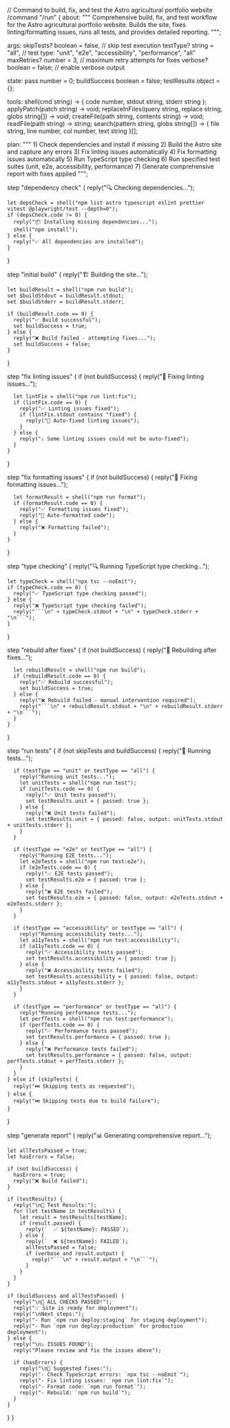// Command to build, fix, and test the Astro agricultural portfolio website
/command "/run" {
about: """
Comprehensive build, fix, and test workflow for the Astro agricultural portfolio website.
Builds the site, fixes linting/formatting issues, runs all tests, and provides detailed reporting.
""";

args:
skipTests? boolean = false, // skip test execution
testType? string = "all", // test type: "unit", "e2e", "accessibility", "performance", "all"
maxRetries? number = 3, // maximum retry attempts for fixes
verbose? boolean = false; // enable verbose output

state:
pass number = 0;
buildSuccess boolean = false;
testResults object = {};

tools:
shell(cmd string) -> { code number, stdout string, stderr string };
applyPatch(patch string) -> void;
replaceInFiles(query string, replace string, globs string[]) -> void;
createFile(path string, contents string) -> void;
readFile(path string) -> string;
search(pattern string, globs string[]) -> { file string, line number, col number, text string }[];

plan:
""" 1) Check dependencies and install if missing 2) Build the Astro site and capture any errors 3) Fix linting issues automatically 4) Fix formatting issues automatically 5) Run TypeScript type checking 6) Run specified test suites (unit, e2e, accessibility, performance) 7) Generate comprehensive report with fixes applied
""";

step "dependency check" {
reply("🔍 Checking dependencies...");

    let depsCheck = shell("npm list astro typescript eslint prettier vitest @playwright/test --depth=0");
    if (depsCheck.code != 0) {
      reply("📦 Installing missing dependencies...");
      shell("npm install");
    } else {
      reply("✅ All dependencies are installed");
    }

}

step "initial build" {
reply("🏗️ Building the site...");

    let buildResult = shell("npm run build");
    set $buildStdout = buildResult.stdout;
    set $buildStderr = buildResult.stderr;

    if (buildResult.code == 0) {
      reply("✅ Build successful");
      set buildSuccess = true;
    } else {
      reply("❌ Build failed - attempting fixes...");
      set buildSuccess = false;
    }

}

step "fix linting issues" {
if (not buildSuccess) {
reply("🔧 Fixing linting issues...");

      let lintFix = shell("npm run lint:fix");
      if (lintFix.code == 0) {
        reply("✅ Linting issues fixed");
        if (lintFix.stdout contains "fixed") {
          reply("🔧 Auto-fixed linting issues");
        }
      } else {
        reply("⚠️ Some linting issues could not be auto-fixed");
      }
    }

}

step "fix formatting issues" {
if (not buildSuccess) {
reply("🎨 Fixing formatting issues...");

      let formatResult = shell("npm run format");
      if (formatResult.code == 0) {
        reply("✅ Formatting issues fixed");
        reply("🔧 Auto-formatted code");
      } else {
        reply("❌ Formatting failed");
      }
    }

}

step "type checking" {
reply("🔍 Running TypeScript type checking...");

    let typeCheck = shell("npx tsc --noEmit");
    if (typeCheck.code == 0) {
      reply("✅ TypeScript type checking passed");
    } else {
      reply("❌ TypeScript type checking failed");
      reply("```\n" + typeCheck.stdout + "\n" + typeCheck.stderr + "\n```");
    }

}

step "rebuild after fixes" {
if (not buildSuccess) {
reply("🔄 Rebuilding after fixes...");

      let rebuildResult = shell("npm run build");
      if (rebuildResult.code == 0) {
        reply("✅ Rebuild successful");
        set buildSuccess = true;
      } else {
        reply("❌ Rebuild failed - manual intervention required");
        reply("```\n" + rebuildResult.stdout + "\n" + rebuildResult.stderr + "\n```");
      }
    }

}

step "run tests" {
if (not skipTests and buildSuccess) {
reply("🧪 Running tests...");

      if (testType == "unit" or testType == "all") {
        reply("Running unit tests...");
        let unitTests = shell("npm run test");
        if (unitTests.code == 0) {
          reply("✅ Unit tests passed");
          set testResults.unit = { passed: true };
        } else {
          reply("❌ Unit tests failed");
          set testResults.unit = { passed: false, output: unitTests.stdout + unitTests.stderr };
        }
      }

      if (testType == "e2e" or testType == "all") {
        reply("Running E2E tests...");
        let e2eTests = shell("npm run test:e2e");
        if (e2eTests.code == 0) {
          reply("✅ E2E tests passed");
          set testResults.e2e = { passed: true };
        } else {
          reply("❌ E2E tests failed");
          set testResults.e2e = { passed: false, output: e2eTests.stdout + e2eTests.stderr };
        }
      }

      if (testType == "accessibility" or testType == "all") {
        reply("Running accessibility tests...");
        let a11yTests = shell("npm run test:accessibility");
        if (a11yTests.code == 0) {
          reply("✅ Accessibility tests passed");
          set testResults.accessibility = { passed: true };
        } else {
          reply("❌ Accessibility tests failed");
          set testResults.accessibility = { passed: false, output: a11yTests.stdout + a11yTests.stderr };
        }
      }

      if (testType == "performance" or testType == "all") {
        reply("Running performance tests...");
        let perfTests = shell("npm run test:performance");
        if (perfTests.code == 0) {
          reply("✅ Performance tests passed");
          set testResults.performance = { passed: true };
        } else {
          reply("❌ Performance tests failed");
          set testResults.performance = { passed: false, output: perfTests.stdout + perfTests.stderr };
        }
      }
    } else if (skipTests) {
      reply("⏭️ Skipping tests as requested");
    } else {
      reply("⏭️ Skipping tests due to build failure");
    }

}

step "generate report" {
reply("📊 Generating comprehensive report...");

    let allTestsPassed = true;
    let hasErrors = false;

    if (not buildSuccess) {
      hasErrors = true;
      reply("❌ Build failed");
    }

    if (testResults) {
      reply("\n🧪 Test Results:");
      for (let testName in testResults) {
        let result = testResults[testName];
        if (result.passed) {
          reply(`  ✅ ${testName}: PASSED`);
        } else {
          reply(`  ❌ ${testName}: FAILED`);
          allTestsPassed = false;
          if (verbose and result.output) {
            reply("```\n" + result.output + "\n```");
          }
        }
      }
    }

    if (buildSuccess and allTestsPassed) {
      reply("\n🎉 ALL CHECKS PASSED!");
      reply("✅ Site is ready for deployment");
      reply("\nNext steps:");
      reply("- Run `npm run deploy:staging` for staging deployment");
      reply("- Run `npm run deploy:production` for production deployment");
    } else {
      reply("\n⚠️ ISSUES FOUND");
      reply("Please review and fix the issues above");

      if (hasErrors) {
        reply("\n🔧 Suggested fixes:");
        reply("- Check TypeScript errors: `npx tsc --noEmit`");
        reply("- Fix linting issues: `npm run lint:fix`");
        reply("- Format code: `npm run format`");
        reply("- Rebuild: `npm run build`");
      }
    }

}
}
